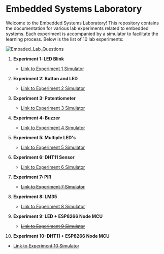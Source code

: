 # Embedded Systems Laboratory

Welcome to the Embedded Systems Laboratory! This repository contains the documentation for various lab experiments related to embedded systems. Each experiment is accompanied by a simulator to facilitate the learning process. Below is the list of 10 lab experiments:

![Embaded_Lab_Questions](https://github.com/githubhosting/ES-Lab/assets/71520844/b353c874-6444-4bca-a3a1-e7e6edc1f2af)

1. **Experiment 1: LED Blink**
   - [Link to Experiment 1 Simulator](https://www.tinkercad.com/things/hUiMUonrcbe-es-1?sharecode=8QxjU5kCWjWiQihz8WhbTdAvpoaIiDRmd_XwlQ2vLAQ)

2. **Experiment 2: Button and LED**
   - [Link to Experiment 2 Simulator](https://www.tinkercad.com/things/kCsADO0FdHL?sharecode=OtVeKnFyUmoU-gu7VhZdrc_HYDUTOT6p4nX0HR1rhGo)

3. **Experiment 3: Potentiometer**
   - [Link to Experiment 3 Simulator](https://www.tinkercad.com/things/57ZfYSLFme0?sharecode=EqkIBvl_AOi1t68UtWrm_VHrCQ2Z6ItUE6HG1N2gRL4)

4. **Experiment 4: Buzzer**
   - [Link to Experiment 4 Simulator](https://www.tinkercad.com/things/8CHO4jFDqUy?sharecode=DQEYQ7DDSXsu-9If-WT0dvQyIrkdxEEjI8Cnyy04YII)

5. **Experiment 5: Multiple LED's**
   - [Link to Experiment 5 Simulator](https://www.tinkercad.com/things/hdzFBug1yfA?sharecode=-sHrEZtAiWLWusgQYK8O6w6oBpPUujC0suLgD_yUDUk)

6. **Experiment 6: DHT11 Sensor**
   - [Link to Experiment 6 Simulator](https://wokwi.com/projects/370418925633128449)
  
7. **Experiment 7: PIR**
   - [~~Link to Experiment 7 Simulator~~](#)

8. **Experiment 8: LM35**
   - [Link to Experiment 8 Simulator](https://www.tinkercad.com/things/6Z0Z1Z1QZ0Q?sharecode=6QX6QZ3QZ0Q)

9. **Experiment 9: LED + ESP8266 Node MCU**
   - [~~Link to Experiment 9 Simulator~~](#)

10. **Experiment 10: DHT11 + ESP8266 Node MCU**
   - [~~Link to Experiment 10 Simulator~~](#)

